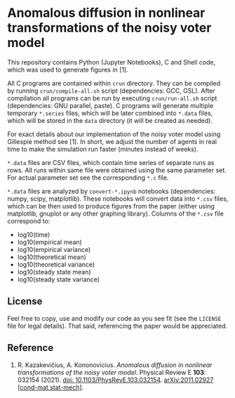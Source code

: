 # Anomalous diffusion in nonlinear transformations of the noisy voter model

This repository contains Python (Jupyter Notebooks), C and Shell code, which
was used to generate figures in [1].

All C programs are contained within `crun` directory. They can be compiled
by running `crun/compile-all.sh` script (dependencies: GCC, GSL). After
compilation all programs can be run by executing `crun/run-all.sh` script
(dependencies: GNU parallel, paste).
C programs will generate multiple temporary `*.series` files, which will be
later combined into `*.data` files, which will be stored in the `data`
directory (it will be created as needed).

For exact details about our implementation of the noisy voter model using
Gillespie method see [1]. In short, we adjust the number of agents in real time
to make the simulation run faster (minutes instead of weeks).

`*.data` files are CSV files, which contain time series of separate runs as
rows. All runs within same file were obtained using the same parameter set.
For actual parameter set see the corresponding `*.c` file.

`*.data` files are analyzed by `convert-*.ipynb` notebooks
(dependencies: numpy, scipy, matplotlib). These notebooks
will convert data into `*.csv` files, which can be then used to produce figures
from the paper (either using matplotlib, gnuplot or any other graphing library).
Columns of the `*.csv` file correspond to:

* log10(time)
* log10(empirical mean)
* log10(empirical variance)
* log10(theoretical mean)
* log10(theoretical variance)
* log10(steady state mean)
* log10(steady state variance)

## License

Feel free to copy, use and modify our code as you see fit (see the `LICENSE`
file for legal details). That said, referencing the paper would be appreciated.

## Reference

1. R. Kazakevičius, A. Kononovicius. *Anomalous diffusion in nonlinear transformations of the noisy voter model*. Physical Review E **103**: 032154 (2021). [doi: 10.1103/PhysRevE.103.032154](https://doi.org/10.1103/PhysRevE.103.032154). [arXiv:2011.02927 [cond-mat.stat-mech]](https://arxiv.org/abs/2011.02927).
